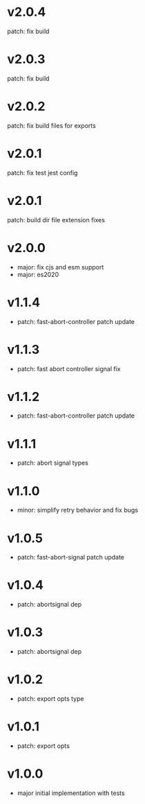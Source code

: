 # v2.0.4

patch: fix build

# v2.0.3

patch: fix build

# v2.0.2

patch: fix build files for exports

# v2.0.1

patch: fix test jest config

# v2.0.1

patch: build dir file extension fixes

# v2.0.0

- major: fix cjs and esm support
- major: es2020

# v1.1.4

- patch: fast-abort-controller patch update

# v1.1.3

- patch: fast abort controller signal fix

# v1.1.2

- patch: fast-abort-controller patch update

# v1.1.1

- patch: abort signal types

# v1.1.0

- minor: simplify retry behavior and fix bugs

# v1.0.5

- patch: fast-abort-signal patch update

# v1.0.4

- patch: abortsignal dep

# v1.0.3

- patch: abortsignal dep

# v1.0.2

- patch: export opts type

# v1.0.1

- patch: export opts

# v1.0.0

- major initial implementation with tests
